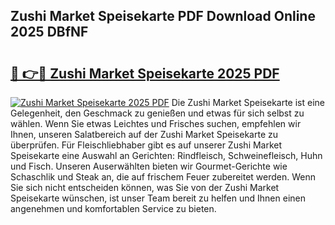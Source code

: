 ## Zushi Market Speisekarte PDF Download Online 2025 DBfNF

# <h2><a href="http://gcc9xp7.nevu.top/?p=Zushi+Market+Speisekarte">🔗 👉🔴 Zushi Market Speisekarte 2025 PDF</a></h2>

[![Zushi Market Speisekarte 2025 PDF](https://i.imgur.com/dBaPXMq.png)](http://gcc9xp7.nevu.top/?p=Zushi+Market+Speisekarte)
Die Zushi Market Speisekarte ist eine Gelegenheit, den Geschmack zu genießen und etwas für sich selbst zu wählen. Wenn Sie etwas Leichtes und Frisches suchen, empfehlen wir Ihnen, unseren Salatbereich auf der Zushi Market Speisekarte zu überprüfen. Für Fleischliebhaber gibt es auf unserer Zushi Market Speisekarte eine Auswahl an Gerichten: Rindfleisch, Schweinefleisch, Huhn und Fisch. Unseren Auserwählten bieten wir Gourmet-Gerichte wie Schaschlik und Steak an, die auf frischem Feuer zubereitet werden. Wenn Sie sich nicht entscheiden können, was Sie von der Zushi Market Speisekarte wünschen, ist unser Team bereit zu helfen und Ihnen einen angenehmen und komfortablen Service zu bieten.
